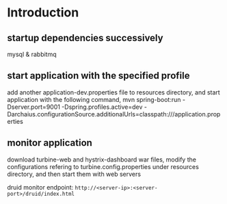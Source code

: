 # Introduction

## startup dependencies successively
mysql & rabbitmq

## start application with the specified profile
add another application-dev.properties file to resources directory, and start application with the following command, mvn spring-boot:run -Dserver.port=9001 -Dspring.profiles.active=dev -Darchaius.configurationSource.additionalUrls=classpath:///application.properties

## monitor application
download turbine-web and hystrix-dashboard war files, modify the configurations refering to turbine.config.properties under resources directory, and then start them with web servers

druid monitor endpoint: `http://<server-ip>:<server-port>/druid/index.html`